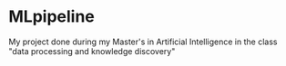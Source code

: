 # MLpipeline
My project done during my Master's in Artificial Intelligence in the class "data processing and knowledge discovery"
